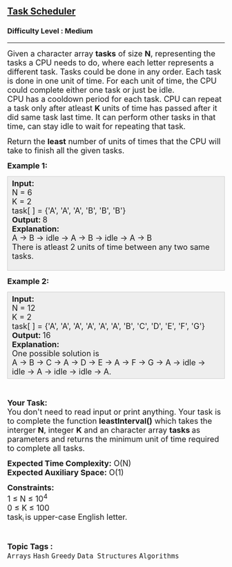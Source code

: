 <h2><a href="https://practice.geeksforgeeks.org/problems/task-scheduler/1">Task Scheduler</a></h2><h3>Difficulty Level : Medium</h3><hr><div class="problems_problem_content__Xm_eO"><p><span style="font-size: 18px;">Given a character array <strong>tasks</strong> of size <strong>N</strong>, representing the tasks a CPU needs to do, where each letter represents a different task. Tasks could be done in any order. Each task is done in one unit of time. For each unit of time, the CPU could complete either one task or just be idle.<br></span><span style="font-size: 18px;">CPU has a cooldown period for each task. CPU can repeat a task only after atleast <strong>K&nbsp;</strong>units of time has passed after it did same task last time. It can perform other tasks in that time, can stay idle to wait for repeating that task.</span></p>
<p><span style="font-size: 18px;">Return the <strong>least</strong> number of units of times that the CPU will take to finish all the given tasks.</span></p>
<p><span style="font-size: 18px;"><strong>Example 1:</strong></span></p>
<div style="background: #eeeeee; border: 1px solid #cccccc; padding: 5px 10px; --darkreader-inline-bgimage: initial; --darkreader-inline-bgcolor: #222426; --darkreader-inline-border-top: #3e4446; --darkreader-inline-border-right: #3e4446; --darkreader-inline-border-bottom: #3e4446; --darkreader-inline-border-left: #3e4446;"><span style="font-size: 18px;"><strong>Input:</strong><br>N = 6<br>K = 2<br>task[ ] = {'A', 'A',&nbsp;'A',&nbsp;'B',&nbsp;'B',&nbsp;'B'}<br><strong>Output: </strong>8<br><strong>Explanation:</strong>&nbsp;<br>A -&gt; B -&gt; idle&nbsp;-&gt; A -&gt; B -&gt; idle -&gt; A -&gt; B<br>There is atleast 2 units of time between any two same tasks.</span><br>&nbsp;</div>
<p><span style="font-size: 18px;"><strong>Example 2:</strong></span></p>
<div style="background: #eeeeee; border: 1px solid #cccccc; padding: 5px 10px; --darkreader-inline-bgimage: initial; --darkreader-inline-bgcolor: #222426; --darkreader-inline-border-top: #3e4446; --darkreader-inline-border-right: #3e4446; --darkreader-inline-border-bottom: #3e4446; --darkreader-inline-border-left: #3e4446;"><span style="font-size: 18px;"><strong>Input:</strong><br>N = 12<br>K = 2<br>task[ ] = {'A', 'A',&nbsp;'A',&nbsp;'A', 'A',&nbsp;'A', 'B',&nbsp;'C',&nbsp;'D', 'E', 'F', 'G'}<br><strong>Output: </strong>16<br><strong>Explanation:</strong>&nbsp;&nbsp;<br>One possible solution is&nbsp;<br>A -&gt; B -&gt; C -&gt; A -&gt; D -&gt; E -&gt; A -&gt; F -&gt; G -&gt; A -&gt; idle&nbsp;</span><span style="font-size: 18px;">-&gt; idle</span><span style="font-size: 18px;"> </span><span style="font-size: 18px;">-&gt; A&nbsp;</span><span style="font-size: 18px;">-&gt; idle</span><span style="font-size: 18px;"> </span><span style="font-size: 18px;">-&gt; idle -&gt; A.</span></div>
<p>&nbsp;</p>
<p><span style="font-size: 18px;"><strong>Your Task:</strong><br>You don't need to read input or print anything. Your task is to complete the function <strong>leastInterval()</strong>&nbsp;which takes the interger <strong>N</strong>, integer <strong>K</strong> and an character&nbsp;array&nbsp;<strong>tasks&nbsp;</strong>as parameters and returns the minimum unit of time required to complete all tasks.</span></p>
<p><span style="font-size: 18px;"><strong>Expected Time Complexity:</strong>&nbsp;O(N)<br><strong>Expected Auxiliary Space:</strong>&nbsp;O(1)</span></p>
<p><span style="font-size: 18px;"><strong>Constraints:</strong><br>1 ≤ N ≤ 10<sup>4</sup><br>0 ≤ K&nbsp;≤ 100</span><br><span style="font-size: 18px;">task</span><sub>i&nbsp;</sub><span style="font-size: 18px;">is upper-case English letter.</span></p></div><br><p><span style=font-size:18px><strong>Topic Tags : </strong><br><code>Arrays</code>&nbsp;<code>Hash</code>&nbsp;<code>Greedy</code>&nbsp;<code>Data Structures</code>&nbsp;<code>Algorithms</code>&nbsp;